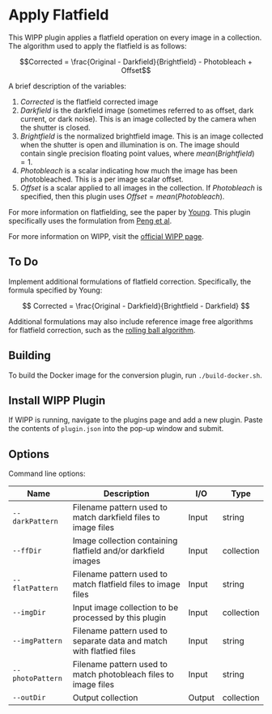 # Apply Flatfield

This WIPP plugin applies a flatfield operation on every image in a collection. The algorithm used to apply the flatfield is as follows:

$$Corrected = \frac{Original - Darkfield}{Brightfield} - Photobleach + Offset$$

A brief description of the variables:
1. $Corrected$ is the flatfield corrected image
2. $Darkfield$ is the darkfield image (sometimes referred to as offset, dark current, or dark noise). This is an image collected by the camera when the shutter is closed.
3. $Brightfield$ is the normalized brightfield image. This is an image collected when the shutter is open and illumination is on. The image should contain single precision floating point values, where $mean(Brightfield)=1$.
4. $Photobleach$ is a scalar indicating how much the image has been photobleached. This is a per image scalar offset.
5. $Offset$ is a scalar applied to all images in the collection. If $Photobleach$ is specified, then this plugin uses $Offset=mean(Photobleach)$.

For more information on flatfielding, see the paper by [Young](https://currentprotocols.onlinelibrary.wiley.com/doi/full/10.1002/0471142956.cy0211s14). This plugin specifically uses the formulation from [Peng et al](https://www.nature.com/articles/ncomms14836).

For more information on WIPP, visit the [official WIPP page](https://isg.nist.gov/deepzoomweb/software/wipp).

## To Do

Implement additional formulations of flatfield correction. Specifically, the formula specified by Young:

$$ Corrected = \frac{Original - Darkfield}{Brightfield - Darkfield} $$

Additional formulations may also include reference image free algorithms for flatfield correction, such as the [rolling ball algorithm](https://www.computer.org/csdl/magazine/co/1983/01/01654163/13rRUwwJWBB).

## Building

To build the Docker image for the conversion plugin, run
`./build-docker.sh`.

## Install WIPP Plugin

If WIPP is running, navigate to the plugins page and add a new plugin. Paste the contents of `plugin.json` into the pop-up window and submit.

## Options

Command line options:

| Name          | Description             | I/O    | Type   |
|---------------|-------------------------|--------|--------|
| `--darkPattern` | Filename pattern used to match darkfield files to image files | Input | string |
| `--ffDir` | Image collection containing flatfield and/or darkfield images | Input | collection |
| `--flatPattern` | Filename pattern used to match flatfield files to image files | Input | string |
| `--imgDir` | Input image collection to be processed by this plugin | Input | collection |
| `--imgPattern` | Filename pattern used to separate data and match with flatfied files | Input | string |
| `--photoPattern` | Filename pattern used to match photobleach files to image files | Input | string |
| `--outDir` | Output collection | Output | collection |

